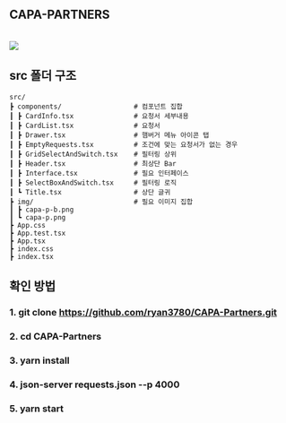 ## CAPA-PARTNERS

<br/>
<img src="https://user-images.githubusercontent.com/45477679/148726000-4d45c917-31c0-490f-abeb-e9ad4c5e32eb.gif">
<br/>  

## src 폴더 구조
```
src/
┣ components/                  # 컴포넌트 집합
┃ ┣ CardInfo.tsx               # 요청서 세부내용
┃ ┣ CardList.tsx               # 요청서
┃ ┣ Drawer.tsx                 # 햄버거 메뉴 아이콘 탭
┃ ┣ EmptyRequests.tsx          # 조건에 맞는 요청서가 없는 경우
┃ ┣ GridSelectAndSwitch.tsx    # 필터링 상위
┃ ┣ Header.tsx                 # 최상단 Bar
┃ ┣ Interface.tsx              # 필요 인터페이스 
┃ ┣ SelectBoxAndSwitch.tsx     # 필터링 로직
┃ ┗ Title.tsx                  # 상단 글귀
┣ img/                         # 필요 이미지 집합
┃ ┣ capa-p-b.png               
┃ ┗ capa-p.png
┣ App.css
┣ App.test.tsx
┣ App.tsx
┣ index.css
┣ index.tsx
```
## 확인 방법
### 1. git clone https://github.com/ryan3780/CAPA-Partners.git
### 2. cd CAPA-Partners
### 3. yarn install
### 4. json-server requests.json --p 4000
### 5. yarn start
